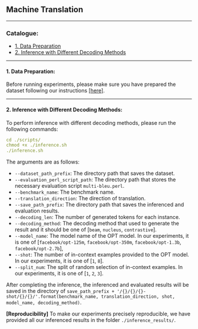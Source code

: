 ## Machine Translation

****

### Catalogue:
* <a href='#data_preparation'>1. Data Preparation</a>
* <a href='#inference'>2. Inference with Different Decoding Methods</a>

****
<span id='data_preparation'/>

#### 1. Data Preparation:

Before running experiments, please make sure you have prepared the dataset following our instructions [[here]](https://github.com/yxuansu/Contrastive_Search_Is_All_You_Need/tree/main/data#3-iwslt14-de-en-benchmark).

****
<span id='inference'/>

#### 2. Inference with Different Decoding Methods:
To perform inference with different decoding methods, please run the following commands:
```yaml
cd ./scripts/
chmod +x ./inference.sh
./inference.sh
```

The arguments are as follows:
* `--dataset_path_prefix`: The directory path that saves the dataset.
* `--evaluation_perl_script_path`: The directory path that stores the necessary evaluation script `multi-bleu.perl`.
* `--benchmark_name`: The benchmark name.
* `--translation_direction`: The direction of translation.
* `--save_path_prefix`: The directory path that saves the inferenced and evaluation results.
* `--decoding_len`: The number of generated tokens for each instance.
* `--decoding_method`: The decoding method that used to generate the result and it should be one of [`beam`, `nucleus`, `contrastive`].
* `--model_name`: The model name of the OPT model. In our experiments, it is one of [`facebook/opt-125m`, `facebook/opt-350m`, `facebook/opt-1.3b`, `facebook/opt-2.7b`],
* `--shot`: The number of in-context examples provided to the OPT model. In our experiments, it is one of [`1`, `8`].
* `--split_num`: The split of random selection of in-context examples. In our experiments, it is one of [`1`, `2`, `3`].

After completing the inference, the inferenced and evaluated results will be saved in the directory of `save_path_prefix + '/{}/{}/{}-shot/{}/{}/'.format(benchmark_name, translation_direction, shot, model_name, decoding_method)`.

**[Reproducibility]** To make our experiments precisely reproducible, we have provided all our inferenced results in the folder `./inference_results/`.
